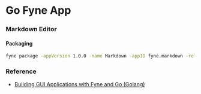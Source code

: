 # Go Fyne App

### Markdown Editor

#### Packaging

```cmd
fyne package -appVersion 1.0.0 -name Markdown -appID fyne.markdown -release
```

### Reference

- [Building GUI Applications with Fyne and Go (Golang)](https://www.udemy.com/course/building-gui-applications-with-fyne-and-go-golang/)
